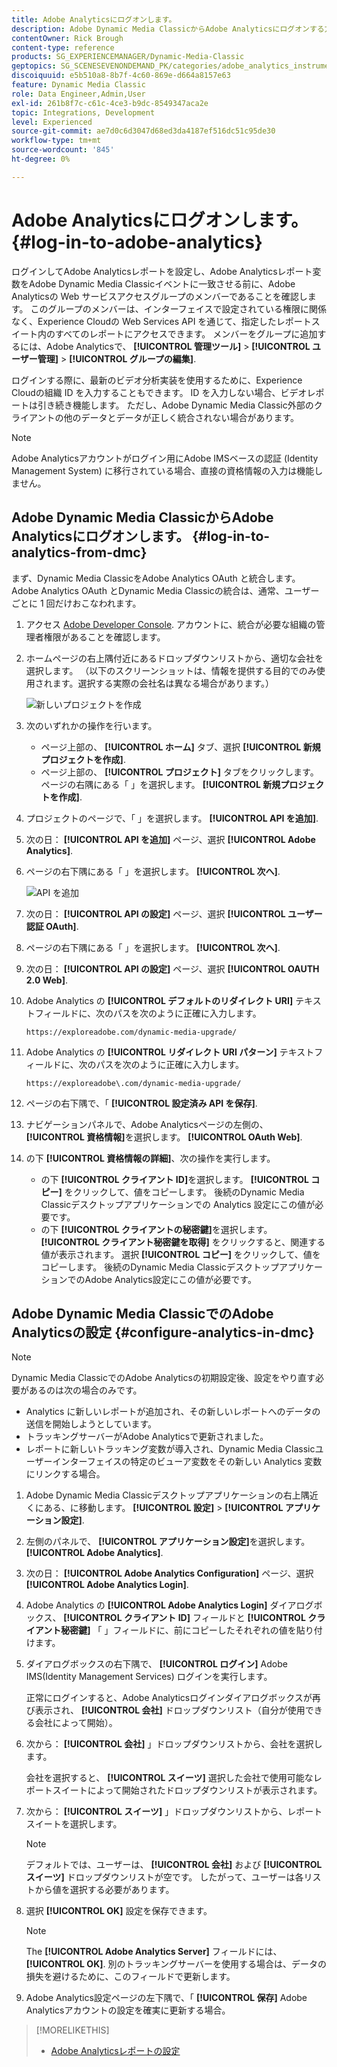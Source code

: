 ```yaml
---
title: Adobe Analyticsにログオンします。
description: Adobe Dynamic Media ClassicからAdobe Analyticsにログオンする方法を説明します。
contentOwner: Rick Brough
content-type: reference
products: SG_EXPERIENCEMANAGER/Dynamic-Media-Classic
geptopics: SG_SCENESEVENONDEMAND_PK/categories/adobe_analytics_instrumentation_kit
discoiquuid: e5b510a8-8b7f-4c60-869e-d664a8157e63
feature: Dynamic Media Classic
role: Data Engineer,Admin,User
exl-id: 261b8f7c-c61c-4ce3-b9dc-8549347aca2e
topic: Integrations, Development
level: Experienced
source-git-commit: ae7d0c6d3047d68ed3da4187ef516dc51c95de30
workflow-type: tm+mt
source-wordcount: '845'
ht-degree: 0%

---
```


# Adobe Analyticsにログオンします。{#log-in-to-adobe-analytics}

ログインしてAdobe Analyticsレポートを設定し、Adobe Analyticsレポート変数をAdobe Dynamic Media Classicイベントに一致させる前に、Adobe Analyticsの Web サービスアクセスグループのメンバーであることを確認します。 このグループのメンバーは、インターフェイスで設定されている権限に関係なく、Experience Cloudの Web Services API を通じて、指定したレポートスイート内のすべてのレポートにアクセスできます。 メンバーをグループに追加するには、Adobe Analyticsで、 **[!UICONTROL 管理ツール]** > **[!UICONTROL ユーザー管理]** > **[!UICONTROL グループの編集]**.

ログインする際に、最新のビデオ分析実装を使用するために、Experience Cloudの組織 ID を入力することもできます。 ID を入力しない場合、ビデオレポートは引き続き機能します。 ただし、Adobe Dynamic Media Classic外部のクライアントの他のデータとデータが正しく統合されない場合があります。

>[!NOTE]
>
>Adobe Analyticsアカウントがログイン用にAdobe IMSベースの認証 (Identity Management System) に移行されている場合、直接の資格情報の入力は機能しません。

## Adobe Dynamic Media ClassicからAdobe Analyticsにログオンします。 {#log-in-to-analytics-from-dmc}

まず、Dynamic Media ClassicをAdobe Analytics OAuth と統合します。 Adobe Analytics OAuth とDynamic Media Classicの統合は、通常、ユーザーごとに 1 回だけおこなわれます。

1. アクセス [Adobe Developer Console](https://developer.adobe.com/console). アカウントに、統合が必要な組織の管理者権限があることを確認します。
1. ホームページの右上隅付近にあるドロップダウンリストから、適切な会社を選択します。 （以下のスクリーンショットは、情報を提供する目的でのみ使用されます。選択する実際の会社名は異なる場合があります。）

   ![新しいプロジェクトを作成](assets/analytics-oauth1.png)

1. 次のいずれかの操作を行います。

   * ページ上部の、 **[!UICONTROL ホーム]** タブ、選択 **[!UICONTROL 新規プロジェクトを作成]**.
   * ページ上部の、 **[!UICONTROL プロジェクト]** タブをクリックします。 ページの右隅にある「 」を選択します。 **[!UICONTROL 新規プロジェクトを作成]**.

1. プロジェクトのページで、「 」を選択します。 **[!UICONTROL API を追加]**.
1. 次の日： **[!UICONTROL API を追加]** ページ、選択 **[!UICONTROL Adobe Analytics]**.
1. ページの右下隅にある「 」を選択します。 **[!UICONTROL 次へ]**.

   ![API を追加](assets/analytics-oauth2.png)

1. 次の日： **[!UICONTROL API の設定]** ページ、選択 **[!UICONTROL ユーザー認証 OAuth]**.
1. ページの右下隅にある「 」を選択します。 **[!UICONTROL 次へ]**.
1. 次の日： **[!UICONTROL API の設定]** ページ、選択 **[!UICONTROL OAUTH 2.0 Web]**.
1. Adobe Analytics の **[!UICONTROL デフォルトのリダイレクト URI]** テキストフィールドに、次のパスを次のように正確に入力します。

   `https://exploreadobe.com/dynamic-media-upgrade/`

1. Adobe Analytics の **[!UICONTROL リダイレクト URI パターン]** テキストフィールドに、次のパスを次のように正確に入力します。

   `https://exploreadobe\.com/dynamic-media-upgrade/`

1. ページの右下隅で、「 **[!UICONTROL 設定済み API を保存]**.
1. ナビゲーションパネルで、Adobe Analyticsページの左側の、 **[!UICONTROL 資格情報]**&#x200B;を選択します。 **[!UICONTROL OAuth Web]**.
1. の下 **[!UICONTROL 資格情報の詳細]**、次の操作を実行します。
   * の下 **[!UICONTROL クライアント ID]**&#x200B;を選択します。 **[!UICONTROL コピー]** をクリックして、値をコピーします。 後続のDynamic Media Classicデスクトップアプリケーションでの Analytics 設定にこの値が必要です。
   * の下 **[!UICONTROL クライアントの秘密鍵]**&#x200B;を選択します。 **[!UICONTROL クライアント秘密鍵を取得]** をクリックすると、関連する値が表示されます。 選択 **[!UICONTROL コピー]** をクリックして、値をコピーします。 後続のDynamic Media ClassicデスクトップアプリケーションでのAdobe Analytics設定にこの値が必要です。

## Adobe Dynamic Media ClassicでのAdobe Analyticsの設定 {#configure-analytics-in-dmc}

>[!NOTE]
>
>Dynamic Media ClassicでのAdobe Analyticsの初期設定後、設定をやり直す必要があるのは次の場合のみです。
>
>* Analytics に新しいレポートが追加され、その新しいレポートへのデータの送信を開始しようとしています。
>* トラッキングサーバーがAdobe Analyticsで更新されました。
>* レポートに新しいトラッキング変数が導入され、Dynamic Media Classicユーザーインターフェイスの特定のビューア変数をその新しい Analytics 変数にリンクする場合。
>

1. Adobe Dynamic Media Classicデスクトップアプリケーションの右上隅近くにある、に移動します。 **[!UICONTROL 設定]** > **[!UICONTROL アプリケーション設定]**.
1. 左側のパネルで、 **[!UICONTROL アプリケーション設定]**&#x200B;を選択します。 **[!UICONTROL Adobe Analytics]**.
1. 次の日： **[!UICONTROL Adobe Analytics Configuration]** ページ、選択 **[!UICONTROL Adobe Analytics Login]**.
1. Adobe Analytics の **[!UICONTROL Adobe Analytics Login]** ダイアログボックス、 **[!UICONTROL クライアント ID]** フィールドと **[!UICONTROL クライアント秘密鍵]** 「 」フィールドに、前にコピーしたそれぞれの値を貼り付けます。
1. ダイアログボックスの右下隅で、 **[!UICONTROL ログイン]** Adobe IMS(Identity Management Services) ログインを実行します。

   正常にログインすると、Adobe Analyticsログインダイアログボックスが再び表示され、 **[!UICONTROL 会社]** ドロップダウンリスト（自分が使用できる会社によって開始）。

1. 次から： **[!UICONTROL 会社]** 」ドロップダウンリストから、会社を選択します。

   会社を選択すると、 **[!UICONTROL スイーツ]** 選択した会社で使用可能なレポートスイートによって開始されたドロップダウンリストが表示されます。

1. 次から： **[!UICONTROL スイーツ]** 」ドロップダウンリストから、レポートスイートを選択します。

   >[!NOTE]
   >
   >デフォルトでは、ユーザーは、 **[!UICONTROL 会社]** および **[!UICONTROL スイーツ]** ドロップダウンリストが空です。 したがって、ユーザーは各リストから値を選択する必要があります。

1. 選択 **[!UICONTROL OK]** 設定を保存できます。

   >[!NOTE]
   >
   >The **[!UICONTROL Adobe Analytics Server]** フィールドには、 **[!UICONTROL OK]**. 別のトラッキングサーバーを使用する場合は、データの損失を避けるために、このフィールドで更新します。

1. Adobe Analytics設定ページの左下隅で、「 **[!UICONTROL 保存]** Adobe Analyticsアカウントの設定を確実に更新する場合。

>[!MORELIKETHIS]
>
>* [Adobe Analyticsレポートの設定](configuring-analytics-reports.md#configuring_adobe_analytics_reports)
